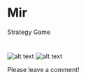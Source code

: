 # Mir
Strategy Game
#

![alt text](https://i.ibb.co/FHpMq5Z/image.png)
![alt text](https://i.ibb.co/7NYqT54/image.png)

Please leave a comment! 
